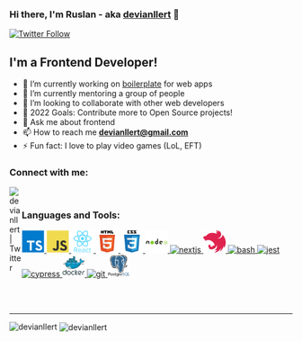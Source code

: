 ### Hi there, I'm Ruslan - aka [devianllert][twitter] 👋

[![Twitter Follow](https://img.shields.io/twitter/follow/devianllert?color=1DA1F2&logo=twitter&style=for-the-badge)](https://twitter.com/intent/follow?original_referer=https%3A%2F%2Fgithub.com%devianllert&screen_name=devianllert)

## I'm a Frontend Developer!

- 🔭 I’m currently working on [boilerplate](https://github.com/devianllert/nextplate) for web apps
- 🌱 I’m currently mentoring a group of people
- 👯 I’m looking to collaborate with other web developers
- 🥅 2022 Goals: Contribute more to Open Source projects!
- 💬 Ask me about frontend
- 📫 How to reach me **devianllert@gmail.com**
- ⚡ Fun fact: I love to play video games (LoL, EFT)

### Connect with me:

[<img align="left" alt="devianllert | Twitter" width="22px" src="https://cdn.jsdelivr.net/npm/simple-icons@v3/icons/twitter.svg" />][twitter]

<br />

### Languages and Tools:

<p align="left">
<a href="https://www.typescriptlang.org/" target="_blank" rel="noreferrer">
<img src="https://raw.githubusercontent.com/devicons/devicon/master/icons/typescript/typescript-original.svg" alt="typescript" width="40" height="40"/>
</a>
<a href="https://developer.mozilla.org/en-US/docs/Web/JavaScript" target="_blank" rel="noreferrer">
<img src="https://raw.githubusercontent.com/devicons/devicon/master/icons/javascript/javascript-original.svg" alt="javascript" width="40" height="40"/>
</a>
<a href="https://reactjs.org/" target="_blank" rel="noreferrer">
<img src="https://raw.githubusercontent.com/devicons/devicon/master/icons/react/react-original-wordmark.svg" alt="react" width="40" height="40"/>
</a>
<a href="https://www.w3.org/html/" target="_blank" rel="noreferrer">
<img src="https://raw.githubusercontent.com/devicons/devicon/master/icons/html5/html5-original-wordmark.svg" alt="html5" width="40" height="40"/>
</a>
<a href="https://www.w3schools.com/css/" target="_blank" rel="noreferrer">
<img src="https://raw.githubusercontent.com/devicons/devicon/master/icons/css3/css3-original-wordmark.svg" alt="css3" width="40" height="40"/>
</a>
<a href="https://nodejs.org" target="_blank" rel="noreferrer">
<img src="https://raw.githubusercontent.com/devicons/devicon/master/icons/nodejs/nodejs-original-wordmark.svg" alt="nodejs" width="40" height="40"/>
</a>
<a href="https://nextjs.org/" target="_blank" rel="noreferrer">
<img src="https://cdn.worldvectorlogo.com/logos/nextjs-2.svg" alt="nextjs" width="40" height="40"/>
</a>
<a href="https://nestjs.com/" target="_blank" rel="noreferrer">
<img src="https://raw.githubusercontent.com/devicons/devicon/master/icons/nestjs/nestjs-plain.svg" alt="nestjs" width="40" height="40"/>
</a>
<a href="https://www.gnu.org/software/bash/" target="_blank" rel="noreferrer">
<img src="https://www.vectorlogo.zone/logos/gnu_bash/gnu_bash-icon.svg" alt="bash" width="40" height="40"/> 
</a>
<a href="https://jestjs.io" target="_blank" rel="noreferrer">
<img src="https://www.vectorlogo.zone/logos/jestjsio/jestjsio-icon.svg" alt="jest" width="40" height="40"/>
</a>
<a href="https://www.cypress.io" target="_blank" rel="noreferrer">
<img src="https://raw.githubusercontent.com/simple-icons/simple-icons/6e46ec1fc23b60c8fd0d2f2ff46db82e16dbd75f/icons/cypress.svg" alt="cypress" width="40" height="40"/>
</a>
<a href="https://www.docker.com/" target="_blank" rel="noreferrer">
<img src="https://raw.githubusercontent.com/devicons/devicon/master/icons/docker/docker-original-wordmark.svg" alt="docker" width="40" height="40"/>
</a>
<a href="https://git-scm.com/" target="_blank" rel="noreferrer">
<img src="https://www.vectorlogo.zone/logos/git-scm/git-scm-icon.svg" alt="git" width="40" height="40"/>
</a>
<a href="https://www.postgresql.org" target="_blank" rel="noreferrer">
<img src="https://raw.githubusercontent.com/devicons/devicon/master/icons/postgresql/postgresql-original-wordmark.svg" alt="postgresql" width="40" height="40"/>
</a>
</p>

<br />
<br />

---

<p><img align="left" src="https://github-readme-stats.vercel.app/api/top-langs?username=devianllert&show_icons=true&locale=en&layout=compact" alt="devianllert" /></p>

<p>&nbsp;<img align="center" src="https://github-readme-stats.vercel.app/api?username=devianllert&show_icons=true&locale=en" alt="devianllert" /></p>

[twitter]: https://twitter.com/devianllert
